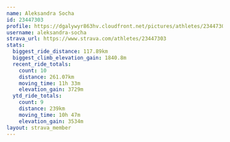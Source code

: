 ```yaml
---
name: Aleksandra Socha
id: 23447303
profile: https://dgalywyr863hv.cloudfront.net/pictures/athletes/23447303/14745546/4/large.jpg
username: aleksandra-socha
strava_url: https://www.strava.com/athletes/23447303
stats:
  biggest_ride_distance: 117.89km
  biggest_climb_elevation_gain: 1840.8m
  recent_ride_totals:
    count: 10
    distance: 261.07km
    moving_time: 11h 33m
    elevation_gain: 3729m
  ytd_ride_totals:
    count: 9
    distance: 239km
    moving_time: 10h 47m
    elevation_gain: 3534m
layout: strava_member
--- 
```

